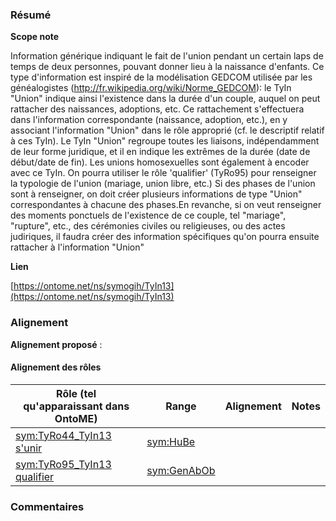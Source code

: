 ### Résumé

**Scope note**

Information générique indiquant le fait de l'union pendant un certain laps de temps de deux personnes, pouvant donner lieu à la naissance d'enfants.	Ce type d'information est inspiré de la modélisation GEDCOM utilisée par les généalogistes (http://fr.wikipedia.org/wiki/Norme_GEDCOM): le TyIn "Union" indique ainsi l'existence dans la durée d'un couple, auquel on peut rattacher des naissances, adoptions, etc. Ce rattachement s'effectuera dans l'information correspondante (naissance, adoption, etc.), en y associant l'information "Union" dans le rôle approprié (cf. le descriptif relatif à ces TyIn).	Le TyIn "Union" regroupe toutes les liaisons, indépendamment de leur forme juridique, et il en indique les extrêmes de la durée (date de début/date de fin). Les unions homosexuelles sont également à encoder avec ce TyIn. On pourra utiliser le rôle 'qualifier' (TyRo95) pour renseigner la typologie de l'union (mariage, union libre, etc.)	Si des phases de l'union sont à renseigner, on doit créer plusieurs informations de type "Union" correspondantes à chacune des phases.En revanche, si on veut renseigner des moments ponctuels de l'existence de ce couple, tel "mariage", "rupture", etc., des cérémonies civiles ou religieuses, ou des actes judiriques, il faudra créer des information spécifiques qu'on pourra ensuite rattacher à l'information "Union"

**Lien**

[https://ontome.net/ns/symogih/TyIn13](https://ontome.net/ns/symogih/TyIn13)

### Alignement

**Alignement proposé** :

#### Alignement des rôles

| Rôle (tel qu'apparaissant dans OntoME) | Range | Alignement | Notes |
| ----- | ----- | ----- | ----- |
| [sym:TyRo44_TyIn13 s'unir](https://ontome.net/ns/symogih/TyRo44_TyIn13) | [sym:HuBe](https://ontome.net/ns/symogih/HuBe) |   |   |
| [sym:TyRo95_TyIn13 qualifier](https://ontome.net/ns/symogih/TyRo95_TyIn13) | [sym:GenAbOb](https://ontome.net/ns/symogih/GenAbOb) |   |   |

### Commentaires